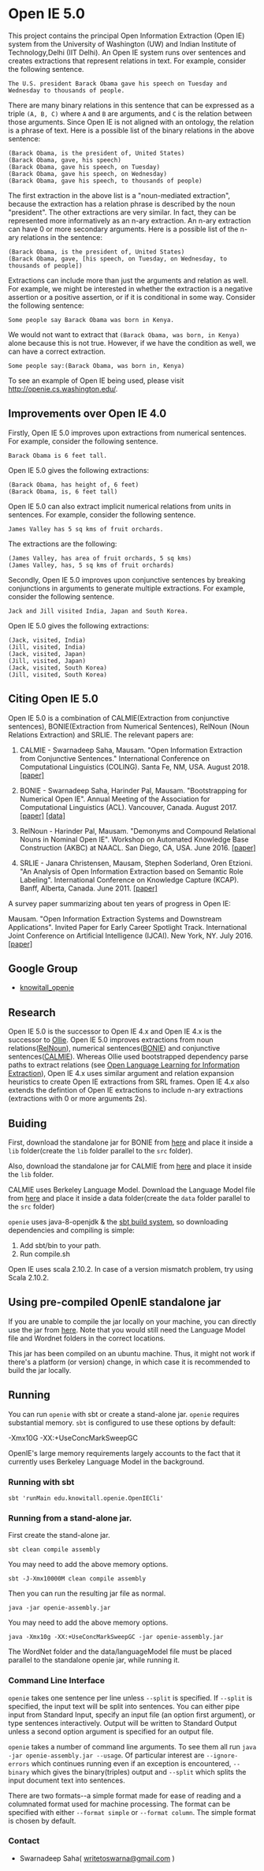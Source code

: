 Open IE 5.0
======
This project contains the principal Open Information Extraction (Open IE)
system from the University of Washington (UW) and Indian Institute of Technology,Delhi (IIT Delhi).  An Open IE system runs over
sentences and creates extractions that represent relations in text.  For
example, consider the following sentence.

    The U.S. president Barack Obama gave his speech on Tuesday and Wednesday to thousands of people.

There are many binary relations in this sentence that can be expressed as a
triple `(A, B, C)` where `A` and `B` are arguments, and `C` is the relation
between those arguments.  Since Open IE is not aligned with an ontology, the
relation is a phrase of text.  Here is a possible list of the binary relations
in the above sentence:

    (Barack Obama, is the president of, United States)
    (Barack Obama, gave, his speech)
    (Barack Obama, gave his speech, on Tuesday)
    (Barack Obama, gave his speech, on Wednesday)
    (Barack Obama, gave his speech, to thousands of people)

The first extraction in the above list is a "noun-mediated extraction", because
the extraction has a relation phrase is described by the noun "president".  The
other extractions are very similar.  In fact, they can be represented more
informatively as an n-ary extraction.  An n-ary extraction can have 0 or more
secondary arguments.  Here is a possible list of the n-ary relations in the
sentence:

    (Barack Obama, is the president of, United States)
    (Barack Obama, gave, [his speech, on Tuesday, on Wednesday, to thousands of people])

Extractions can include more than just the arguments and relation as well.  For
example, we might be interested in whether the extraction is a negative
assertion or a positive assertion, or if it is conditional in some way.
Consider the following sentence:

    Some people say Barack Obama was born in Kenya.

We would not want to extract that `(Barack Obama, was born, in Kenya)` alone
because this is not true.  However, if we have the condition as well, we can
have a correct extraction.

    Some people say:(Barack Obama, was born in, Kenya)

To see an example of Open IE being used, please visit http://openie.cs.washington.edu/.

## Improvements over Open IE 4.0

Firstly, Open IE 5.0 improves upon extractions from numerical sentences. For example, consider the following sentence.

    Barack Obama is 6 feet tall.

Open IE 5.0 gives the following extractions:
    
    (Barack Obama, has height of, 6 feet)
    (Barack Obama, is, 6 feet tall)

Open IE 5.0 can also extract implicit numerical relations from units in sentences. For example, consider the following sentence.

    James Valley has 5 sq kms of fruit orchards.
    
The extractions are the following:

    (James Valley, has area of fruit orchards, 5 sq kms)
    (James Valley, has, 5 sq kms of fruit orchards)
    

Secondly, Open IE 5.0 improves upon conjunctive sentences by breaking conjunctions in arguments to generate multiple extractions. For example, consider the following sentence.

    Jack and Jill visited India, Japan and South Korea.
    
Open IE 5.0 gives the following extractions:

    (Jack, visited, India)
    (Jill, visited, India)
    (Jack, visited, Japan)
    (Jill, visited, Japan)
    (Jack, visited, South Korea)
    (Jill, visited, South Korea)
    

## Citing Open IE 5.0

Open IE 5.0 is a combination of CALMIE(Extraction from conjunctive sentences), BONIE(Extraction from Numerical Sentences), RelNoun (Noun Relations Extraction) and SRLIE. The relevant papers are:
   
   1. CALMIE - Swarnadeep Saha, Mausam. "Open Information Extraction from Conjunctive Sentences." International Conference on Computational Linguistics (COLING). Santa Fe, NM, USA. August 2018. [[paper]](http://www.cse.iitd.ac.in/~mausam/papers/coling18.pdf)
    
   2. BONIE - Swarnadeep Saha, Harinder Pal, Mausam. "Bootstrapping for Numerical Open IE". Annual Meeting of the Association for Computational Linguistics (ACL). Vancouver, Canada. August 2017. [[paper]](http://www.cse.iitd.ac.in/~mausam/papers/acl17.pdf) [[data]](https://github.com/dair-iitd/OpenIE-standalone/tree/master/data)
   
   3. RelNoun - Harinder Pal, Mausam. "Demonyms and Compound Relational Nouns in Nominal Open IE". Workshop on Automated Knowledge Base Construction (AKBC) at NAACL. San Diego, CA, USA. June 2016. [[paper]](http://www.cse.iitd.ac.in/~mausam/papers/akbc16.pdf)
   
   4. SRLIE - Janara Christensen, Mausam, Stephen Soderland, Oren Etzioni. "An Analysis of Open Information Extraction based on Semantic Role Labeling". International Conference on Knowledge Capture (KCAP). Banff, Alberta, Canada. June 2011. [[paper]](http://www.cse.iitd.ac.in/~mausam/papers/kcap11.pdf)
    
A survey paper summarizing about ten years of progress in Open IE:
    
   Mausam. "Open Information Extraction Systems and Downstream Applications". Invited Paper for Early Career Spotlight Track. International Joint Conference on Artificial Intelligence (IJCAI). New York, NY. July 2016. [[paper]](http://www.cse.iitd.ac.in/~mausam/papers/ijcai16a.pdf)


## Google Group

* [knowitall_openie](https://groups.google.com/forum/#!forum/knowitall_openie)

## Research

Open IE 5.0 is the successor to Open IE 4.x and Open IE 4.x is the successor to [Ollie](http://www.gitub.com/knowitall/ollie).
Open IE 5.0 improves extractions from noun relations([RelNoun](https://homes.cs.washington.edu/~mausam/papers/akbc16.pdf)), numerical sentences([BONIE](https://homes.cs.washington.edu/~mausam/papers/acl17.pdf)) and conjunctive sentences([CALMIE](http://www.cse.iitd.ac.in/~mausam/papers/coling18.pdf)). Whereas Ollie used bootstrapped dependency parse paths to extract relations (see [Open Language Learning for Information Extraction](https://homes.cs.washington.edu/~mausam/papers/emnlp12a.pdf)), Open IE 4.x uses similar argument and relation expansion heuristics to create Open IE extractions from SRL frames.  Open IE 4.x also extends the defintion of Open IE extractions to include n-ary extractions (extractions with 0 or more arguments 2s).

## Buiding

First, download the standalone jar for BONIE from [here](https://github.com/dair-iitd/OpenIE-standalone/releases/download/v5.0/BONIE.jar) and place it inside a `lib` folder(create the `lib` folder parallel to the `src` folder).

Also, download the standalone jar for CALMIE from [here](https://github.com/dair-iitd/OpenIE-standalone/releases/download/v5.0/ListExtractor.jar) and place it inside the `lib` folder.

CALMIE uses Berkeley Language Model. Download the Language Model file from [here](https://drive.google.com/file/d/0B-5EkZMOlIt2cFdjYUJZdGxSREU/view?usp=sharing) and place it inside a data folder(create the `data` folder parallel to the `src` folder)

`openie` uses java-8-openjdk & the [sbt build system](http://www.scala-sbt.org/), so downloading
dependencies and compiling is simple:

1. Add sbt/bin to your path.
2. Run compile.sh

Open IE uses scala 2.10.2. In case of a version mismatch problem, try using Scala 2.10.2.

## Using pre-compiled OpenIE standalone jar

If you are unable to compile the jar locally on your machine, you can directly use the jar from [here](https://drive.google.com/file/d/0B9L6Jr6rcJcKZG1idDB6eGp4cTg/view). Note that you would still need the Language Model file and Wordnet folders in the correct locations.

This jar has been compiled on an ubuntu machine. Thus, it might not work if there's a platform (or version) change, in which case it is recommended to build the jar locally.

## Running

You can run `openie` with sbt or create a stand-alone jar.  `openie` requires
substantial memory.  `sbt` is configured to use these options by default:

   -Xmx10G -XX:+UseConcMarkSweepGC
   
OpenIE's large memory requirements largely accounts to the fact that it currently uses Berkeley Language Model in the background.

### Running with sbt

    sbt 'runMain edu.knowitall.openie.OpenIECli'

### Running from a stand-alone jar.

First create the stand-alone jar.

    sbt clean compile assembly

You may need to add the above memory options.

    sbt -J-Xmx10000M clean compile assembly

Then you can run the resulting jar file as normal.

    java -jar openie-assembly.jar

You may need to add the above memory options.

    java -Xmx10g -XX:+UseConcMarkSweepGC -jar openie-assembly.jar
    
The WordNet folder and the data/languageModel file must be placed parallel to the standalone openie jar, while running it.

### Command Line Interface

`openie` takes one sentence per line unless `--split` is specified.  If
`--split` is specified, the input text will be split into sentences.  You can
either pipe input from Standard Input, specify an input file (an option first
argument), or type sentences interactively.  Output will be written to Standard
Output unless a second option argument is specified for an output file.

`openie` takes a number of command line arguments.  To see them all run
`java -jar openie-assembly.jar --usage`.  Of particular interest are
`--ignore-errors` which continues running even if an exception is encountered, `--binary` which gives the binary(triples) output and `--split` which splits the input document text into sentences.

There are two formats--a simple format made for ease of reading and a
columnated format used for machine processing.  The format can be specified
with either `--format simple` or `--format column`.  The simple format is
chosen by default.

### Contact

* Swarnadeep Saha( writetoswarna@gmail.com )
